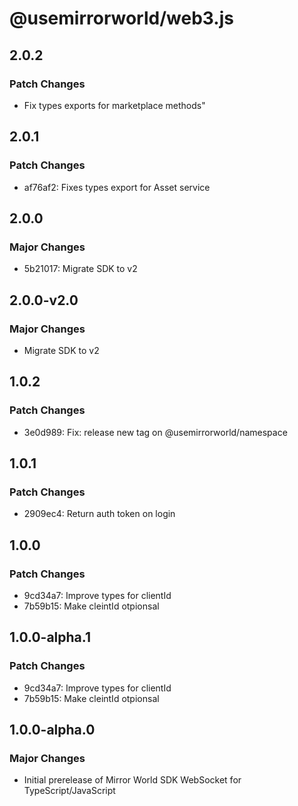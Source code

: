 # @usemirrorworld/web3.js

## 2.0.2

### Patch Changes

- Fix types exports for marketplace methods"

## 2.0.1

### Patch Changes

- af76af2: Fixes types export for Asset service

## 2.0.0

### Major Changes

- 5b21017: Migrate SDK to v2

## 2.0.0-v2.0

### Major Changes

- Migrate SDK to v2

## 1.0.2

### Patch Changes

- 3e0d989: Fix: release new tag on @usemirrorworld/namespace

## 1.0.1

### Patch Changes

- 2909ec4: Return auth token on login

## 1.0.0

### Patch Changes

- 9cd34a7: Improve types for clientId
- 7b59b15: Make cleintId otpionsal

## 1.0.0-alpha.1

### Patch Changes

- 9cd34a7: Improve types for clientId
- 7b59b15: Make cleintId otpionsal

## 1.0.0-alpha.0

### Major Changes

- Initial prerelease of Mirror World SDK WebSocket for TypeScript/JavaScript
